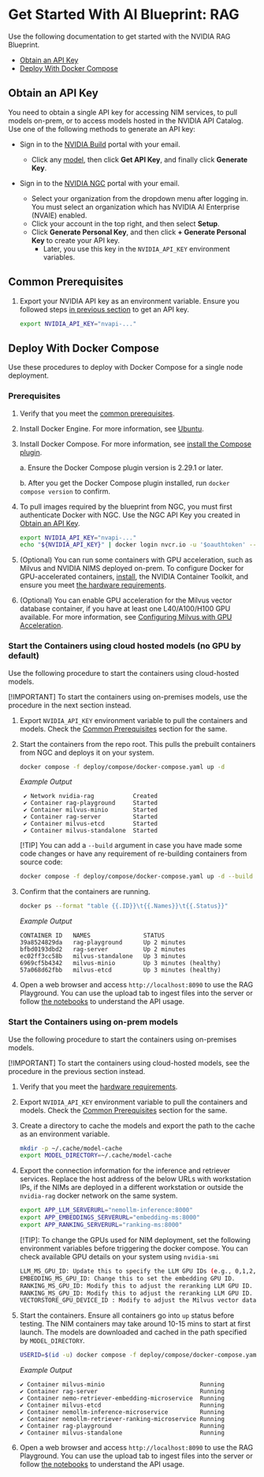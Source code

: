<!--
  SPDX-FileCopyrightText: Copyright (c) 2025 NVIDIA CORPORATION & AFFILIATES. All rights reserved.
  SPDX-License-Identifier: Apache-2.0
-->

# Get Started With AI Blueprint: RAG

Use the following documentation to get started with the NVIDIA RAG Blueprint.

- [Obtain an API Key](#obtain-an-api-key)
- [Deploy With Docker Compose](#deploy-with-docker-compose)



## Obtain an API Key

You need to obtain a single API key for accessing NIM services, to pull models on-prem, or to access models hosted in the NVIDIA API Catalog.
Use one of the following methods to generate an API key:

  - Sign in to the [NVIDIA Build](https://build.nvidia.com/explore/discover?signin=true) portal with your email.
    - Click any [model](https://build.nvidia.com/meta/llama-3_1-70b-instruct), then click **Get API Key**, and finally click **Generate Key**.

  - Sign in to the [NVIDIA NGC](https://ngc.nvidia.com/) portal with your email.
    - Select your organization from the dropdown menu after logging in. You must select an organization which has NVIDIA AI Enterprise (NVAIE) enabled.
    - Click your account in the top right, and then select **Setup**.
    - Click **Generate Personal Key**, and then click **+ Generate Personal Key** to create your API key.
      - Later, you use this key in the `NVIDIA_API_KEY` environment variables.

## Common Prerequisites
1. Export your NVIDIA API key as an environment variable. Ensure you followed steps [in previous section](#obtain-an-api-key) to get an API key.

   ```bash
   export NVIDIA_API_KEY="nvapi-..."
   ```


## Deploy With Docker Compose

Use these procedures to deploy with Docker Compose for a single node deployment.


### Prerequisites

1. Verify that you meet the [common prerequisites](#common-prerequisites).

1. Install Docker Engine. For more information, see [Ubuntu](https://docs.docker.com/engine/install/ubuntu/).

1. Install Docker Compose. For more information, see [install the Compose plugin](https://docs.docker.com/compose/install/linux/).

   a. Ensure the Docker Compose plugin version is 2.29.1 or later.

   b. After you get the Docker Compose plugin installed, run `docker compose version` to confirm.

1. To pull images required by the blueprint from NGC, you must first authenticate Docker with NGC. Use the NGC API Key you created in [Obtain an API Key](#obtain-an-api-key).

   ```bash
   export NVIDIA_API_KEY="nvapi-..."
   echo "${NVIDIA_API_KEY}" | docker login nvcr.io -u '$oauthtoken' --password-stdin
   ```

1. (Optional) You can run some containers with GPU acceleration, such as Milvus and NVIDIA NIMS deployed on-prem. To configure Docker for GPU-accelerated containers, [install](https://docs.nvidia.com/datacenter/cloud-native/container-toolkit/latest/install-guide.html), the NVIDIA Container Toolkit, and ensure you meet [the hardware requirements](../README.md#hardware-requirements).

1. (Optional) You can enable GPU acceleration for the Milvus vector database container, if you have at least one L40/A100/H100 GPU available. For more information, see [Configuring Milvus with GPU Acceleration](./vector-database.md#configuring-milvus-with-gpu-acceleration).


### Start the Containers using cloud hosted models (no GPU by default)

Use the following procedure to start the containers using cloud-hosted models.

[!IMPORTANT]
To start the containers using on-premises models, use the procedure in the next section instead.

1. Export `NVIDIA_API_KEY` environment variable to pull the containers and models. Check the [Common Prerequisites](#common-prerequisites) section for the same.

1. Start the containers from the repo root. This pulls the prebuilt containers from NGC and deploys it on your system.

   ```bash
   docker compose -f deploy/compose/docker-compose.yaml up -d
   ```

   *Example Output*

   ```output
    ✔ Network nvidia-rag           Created
    ✔ Container rag-playground     Started
    ✔ Container milvus-minio       Started
    ✔ Container rag-server         Started
    ✔ Container milvus-etcd        Started
    ✔ Container milvus-standalone  Started
   ```

   [!TIP]
   You can add a `--build` argument in case you have made some code changes or have any requirement of re-building containers from source code:

   ```bash
   docker compose -f deploy/compose/docker-compose.yaml up -d --build
   ```

1. Confirm that the containers are running.

   ```bash
   docker ps --format "table {{.ID}}\t{{.Names}}\t{{.Status}}"
   ```

   *Example Output*

   ```output
   CONTAINER ID   NAMES               STATUS
   39a8524829da   rag-playground      Up 2 minutes
   bfbd0193dbd2   rag-server          Up 2 minutes
   ec02ff3cc58b   milvus-standalone   Up 3 minutes
   6969cf5b4342   milvus-minio        Up 3 minutes (healthy)
   57a068d62fbb   milvus-etcd         Up 3 minutes (healthy)
   ```

1. Open a web browser and access `http://localhost:8090` to use the RAG Playground. You can use the upload tab to ingest files into the server or follow [the notebooks](../notebooks/) to understand the API usage.


### Start the Containers using on-prem models

Use the following procedure to start the containers using on-premises models.

[!IMPORTANT]
To start the containers using cloud-hosted models, see the procedure in the previous section instead.

1. Verify that you meet the [hardware requirements](../README.md#hardware-requirements).

1. Export `NVIDIA_API_KEY` environment variable to pull the containers and models. Check the [Common Prerequisites](#common-prerequisites) section for the same.

1. Create a directory to cache the models and export the path to the cache as an environment variable.

   ```bash
   mkdir -p ~/.cache/model-cache
   export MODEL_DIRECTORY=~/.cache/model-cache
   ```

1. Export the connection information for the inference and retriever services. Replace the host address of the below URLs with workstation IPs, if the NIMs are deployed in a different workstation or outside the `nvidia-rag` docker network on the same system.

   ```bash
   export APP_LLM_SERVERURL="nemollm-inference:8000"
   export APP_EMBEDDINGS_SERVERURL="embedding-ms:8000"
   export APP_RANKING_SERVERURL="ranking-ms:8000"
   ```

   [!TIP]: To change the GPUs used for NIM deployment, set the following environment variables before triggering the docker compose. You can check available GPU details on your system using `nvidia-smi`

   ```bash
   LLM_MS_GPU_ID: Update this to specify the LLM GPU IDs (e.g., 0,1,2,3).
   EMBEDDING_MS_GPU_ID: Change this to set the embedding GPU ID.
   RANKING_MS_GPU_ID: Modify this to adjust the reranking LLM GPU ID.
   RANKING_MS_GPU_ID: Modify this to adjust the reranking LLM GPU ID.
   VECTORSTORE_GPU_DEVICE_ID : Modify to adjust the Milvus vector database GPU ID. This is applicable only if GPU acceleration is enabled for milvus.
   ```

1. Start the containers. Ensure all containers go into `up` status before testing. The NIM containers may take around 10-15 mins to start at first launch. The models are downloaded and cached in the path specified by `MODEL_DIRECTORY`.

    ```bash
    USERID=$(id -u) docker compose -f deploy/compose/docker-compose.yaml --profile local-nim up -d
    ```

   *Example Output*

   ```output
   ✔ Container milvus-minio                           Running
   ✔ Container rag-server                             Running
   ✔ Container nemo-retriever-embedding-microservice  Running
   ✔ Container milvus-etcd                            Running
   ✔ Container nemollm-inference-microservice         Running
   ✔ Container nemollm-retriever-ranking-microservice Running
   ✔ Container rag-playground                         Running
   ✔ Container milvus-standalone                      Running
   ```

1. Open a web browser and access `http://localhost:8090` to use the RAG Playground. You can use the upload tab to ingest files into the server or follow [the notebooks](../notebooks/) to understand the API usage.



